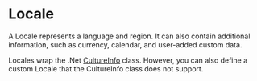 # Locale
A Locale represents a language and region. It can also contain additional information, such as currency, calendar, and user-added custom data.

Locales wrap the .Net [CultureInfo](https://docs.microsoft.com/en-us/dotnet/api/system.globalization.cultureinfo) class. However, you can also define a custom Locale that the CultureInfo class does not support.

